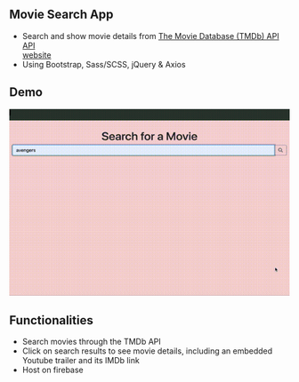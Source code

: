 ## Movie Search App
- Search and show movie details from [The Movie Database (TMDb) API API](https://developers.themoviedb.org/3/getting-started/introduction)  
[website](https://movie-search-5c6ee.firebaseapp.com/)
- Using Bootstrap, Sass/SCSS, jQuery & Axios

## Demo
![movie-search](demo/movie-search.gif)

## Functionalities
- Search movies through the TMDb API
- Click on search results to see movie details, including an embedded Youtube trailer and its IMDb link
- Host on firebase
